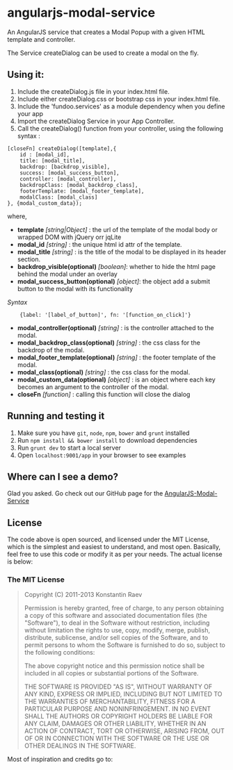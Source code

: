 angularjs-modal-service
=======================

An AngularJS service that creates a Modal Popup with a given HTML template and controller.

The Service createDialog can be used to create a modal on the fly.

## Using it:

1. Include the createDialog.js file in your index.html file.
2. Include either createDialog.css or bootstrap css in your index.html file.
2. Include the 'fundoo.services' as a module dependency when you define your app
3. Import the createDialog Service in your App Controller.
4. Call the createDialog() function from your controller, using the following syntax :

```
[closeFn] createDialog([template],{
    id : [modal_id],
    title: [modal_title],
    backdrop: [backdrop_visible],
    success: [modal_success_button],
    controller: [modal_controller],
    backdropClass: [modal_backdrop_class],
    footerTemplate: [modal_footer_template],
    modalClass: [modal_class]
}, {modal_custom_data});
```
where,

* **template** *[string|Object]* : the url of the template of the modal body or wrapped DOM with jQuery orr jqLite 
* **modal_id** *[string]* : the unique html id attr of the template.
* **modal_title** *[string]* : is the title of the modal to be displayed in its header section.
* **backdrop_visible(optional)** *[boolean]*: whether to hide the html page behind the modal under an overlay
* **modal_success_button(optional)** *[object]*: the object add a submit button to the modal with its functionality

*Syntax*
```
    {label: '[label_of_button]', fn: '[function_on_click]'}
```

* **modal_controller(optional)** *[string]* : is the controller attached to the modal.
* **modal_backdrop_class(optional)** *[string]* : the css class for the backdrop of the modal.
* **modal_footer_template(optional)** *[string]* : the footer template of the modal.
* **modal_class(optional)** *[string]* : the css class for the modal.
* **modal_custom_data(optional)** *[object]* : is an object where each key becomes an argument to the controller of the modal.
* **closeFn** *[function]* : calling this function will close the dialog

## Running and testing it

1. Make sure you have `git`, `node`, `npm`, `bower` and `grunt` installed
2. Run `npm install && bower install` to download dependencies
3. Run `grunt dev` to start a local server
4. Open `localhost:9001/app` in your browser to see examples

## Where can I see a demo?

Glad you asked. Go check out our GitHub page for the [AngularJS-Modal-Service]


## License

The code above is open sourced, and licensed under the MIT License, which is the simplest and easiest to understand, and most open.
Basically, feel free to use this code or modify it as per your needs. The actual license is below:

### The MIT License

> Copyright (C) 2011-2013 Konstantin Raev
>
> Permission is hereby granted, free of charge, to any person
> obtaining a copy of this software and associated documentation files
> (the "Software"), to deal in the Software without restriction,
> including without limitation the rights to use, copy, modify, merge,
> publish, distribute, sublicense, and/or sell copies of the Software,
> and to permit persons to whom the Software is furnished to do so,
> subject to the following conditions:
>
> The above copyright notice and this permission notice shall be
> included in all copies or substantial portions of the Software.
>
> THE SOFTWARE IS PROVIDED "AS IS", WITHOUT WARRANTY OF ANY KIND,
> EXPRESS OR IMPLIED, INCLUDING BUT NOT LIMITED TO THE WARRANTIES OF
> MERCHANTABILITY, FITNESS FOR A PARTICULAR PURPOSE AND
> NONINFRINGEMENT. IN NO EVENT SHALL THE AUTHORS OR COPYRIGHT HOLDERS
> BE LIABLE FOR ANY CLAIM, DAMAGES OR OTHER LIABILITY, WHETHER IN AN
> ACTION OF CONTRACT, TORT OR OTHERWISE, ARISING FROM, OUT OF OR IN
> CONNECTION WITH THE SOFTWARE OR THE USE OR OTHER DEALINGS IN THE
> SOFTWARE.


Most of inspiration and credits go to:

[AngularJS-Modal-Service]: http://fundoo-solutions.github.io/angularjs-modal-service/
[website]: http://www.befundoo.com
[LinkedIn]: http://www.linkedin.com/company/fundoo-solutions
